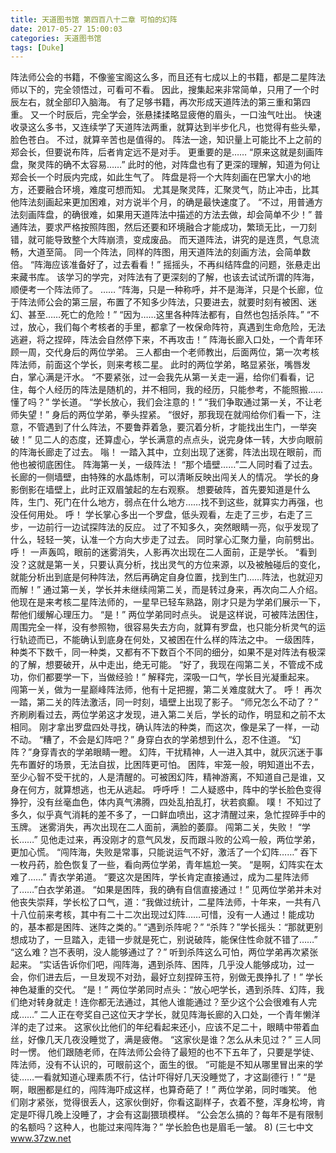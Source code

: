 ```yaml
---
title: 天道图书馆 第四百八十二章 可怕的幻阵
date: 2017-05-27 15:00:03
categories: 天道图书馆
tags: [Duke]
---
```


阵法师公会的书籍，不像鉴宝阁这么多，而且还有七成以上的书籍，都是二星阵法师以下的，完全领悟过，可看可不看。
因此，搜集起来非常简单，只用了一个时辰左右，就全部印入脑海。
有了足够书籍，再次形成天道阵法的第三重和第四重。
又一个时辰后，完全学会，张悬揉揉略显疲倦的眉头，一口浊气吐出。
快速收录这么多书，又连续学了天道阵法两重，就算达到半步化凡，也觉得有些头晕，脸色苍白。
不过，就算辛苦也是值得的。
阵法一途，知识量上可能比不上之前的郑会长，但要说布阵，后者肯定远不是对手。
更重要的是……
“原来这就是刻画阵盘，聚灵阵的确不太容易……”
此时的他，对阵盘也有了更深的理解，知道为何让郑会长一个时辰内完成，如此生气了。
阵盘是将一个大阵刻画在巴掌大小的地方，还要融合环境，难度可想而知。
尤其是聚灵阵，汇聚灵气，防止冲击，比其他阵法刻画起来更加困难，对方说半个月，的确是最快速度了。
“不过，用普通方法刻画阵盘，的确很难，如果用天道阵法中描述的方法去做，却会简单不少！”
普通阵法，要求严格按照阵图，然后还要和环境融合才能成功，繁琐无比，一刀刻错，就可能导致整个大阵崩溃，变成废品。
而天道阵法，讲究的是连贯，气息流畅，大道至简。
同一个阵法，同样的阵图，用天道阵法的刻画方法，会简单数倍。
“阵海应该准备好了，过去看看！”
摇摇头，不再纠结阵盘的问题，张悬走出来藏书库。
该学习的学完，对阵法有了更深刻的了解，也该去试试所谓的阵海，顺便考一个阵法师了。
……
“阵海，只是一种称呼，并不是海洋，只是个长廊，位于阵法师公会的第三层，布置了不知多少阵法，只要进去，就要时刻有被困、迷幻、甚至……死亡的危险！”
“因为……这里各种阵法都有，自然也包括杀阵。”
“不过，放心，我们每个考核者的手里，都拿了一枚保命阵符，真遇到生命危险，无法逃避，将之捏碎，阵法会自然停下来，不再攻击！”
阵海长廊入口处，一个青年环顾一周，交代身后的两位学弟。
三人都由一个老师教出，后面两位，第一次考核阵法师，前面这个学长，则来考核二星。
此时的两位学弟，略显紧张，嘴唇发白，掌心满是汗水。
“不要紧张，过一会我先从第一关走一遍，给你们看看，记住，每个人经历的阵法是随机的，并不相同，我的经历，只能参考，不能照搬……懂了吗？”
学长道。
“学长放心，我们会注意的！”
“我们争取通过第一关，不让老师失望！”
身后的两位学弟，拳头捏紧。
“很好，那我现在就闯给你们看一下，注意，不管遇到了什么阵法，不要鲁莽着急，要沉着分析，才能找出生门，一举突破！”
见二人的态度，还算虚心，学长满意的点点头，说完身体一转，大步向眼前的阵海长廊走了过去。
嗡！
一踏入其中，立刻出现了迷雾，阵法出现在眼前，而他也被彻底困住。
阵海第一关，一级阵法！
“那个墙壁……”二人同时看了过去。
长廊的一侧墙壁，由特殊的水晶炼制，可以清晰反映出闯关人的情况。
学长的身影倒影在墙壁上，此时正双眉皱起的左右观察。
想要破阵，首先要知道是什么阵，生门、死门在什么地方，弱点在什么地方……找不到这些，就算实力再强，也没任何用处。
呼！
学长掌心多出一个罗盘，低头观看，左走了三步，右走了三步，一边前行一边试探阵法的反应。
过了不知多久，突然眼睛一亮，似乎发现了什么，轻轻一笑，认准一个方向大步走了过去。
同时掌心汇聚力量，向前劈出。
呼！
一声轰鸣，眼前的迷雾消失，人影再次出现在二人面前，正是学长。
“看到没？这就是第一关，只要认真分析，找出灵气的方位来源，以及被触碰后的变化，就能分析出到底是何种阵法，然后再确定自身位置，找到生门……阵法，也就迎刃而解！”
通过第一关，学长并未继续闯第二关，而是转过身来，再次向二人介绍。
他现在是来考核二星阵法师的，一星早已轻车熟路，刚才只是为学弟们展示一下，帮他们缓解心理压力。
“是！”
两位学弟同时点头。
说是这样说，可被阵法困住，周围完全一样，没有参照物，很容易失去方向，就算有罗盘，也只能分析灵气的运行轨迹而已，不能确认到底身在何处，又被困在什么样的阵法之中。
一级困阵，种类不下数千，同一种类，又都有不下数百个不同的细分，如果不是对阵法有极深的了解，想要破开，从中走出，绝无可能。
“好了，我现在闯第二关，不管成不成功，你们都要学一下，当做经验！”
解释完，深吸一口气，学长目光凝重起来。
闯第一关，做为一星巅峰阵法师，他有十足把握，第二关难度就大了。
呼！
再次一踏，第二关的阵法激活，同一时刻，墙壁上出现了影子。
“师兄怎么不动了？”
齐刷刷看过去，两位学弟这才发现，进入第二关后，学长的动作，明显和之前不太相同。
刚才拿出罗盘四处寻找，确认阵法的种类，而这次，像是呆了一样，一动不动。
“糟了，不会是幻阵吧？”
身穿白衣的学弟想到什么，忍不住道。
“幻阵？”身穿青衣的学弟眼睛一瞪。
幻阵，干扰精神，人一进入其中，就灰沉迷于事先布置好的场景，无法自拔，比困阵更可怕。
困阵，牢笼一般，明知道出不去，至少心智不受干扰的，人是清醒的。可被困幻阵，精神游离，不知道自己是谁，又身在何方，就算想逃，也无从逃起。
呼呼呼！
二人疑惑中，阵中的学长脸色变得狰狞，没有丝毫血色，体内真气沸腾，四处乱拍乱打，状若疯癫。
噗！
不知过了多久，似乎真气消耗的差不多了，一口鲜血喷出，这才清醒过来，急忙捏碎手中的玉牌。
迷雾消失，再次出现在二人面前，满脸的萎靡。
闯第二关，失败！
“学长……”
见他走过来，再没刚才的意气风发，反而跟斗败的公鸡一般，两位学弟，更加心慌。
“闯阵海，失败是常事，只能说运气不好，激活了一个幻阵……”
吞下一枚丹药，脸色恢复了一些，看向两位学弟，青年尴尬一笑。
“是啊，幻阵实在太难了……”
青衣学弟道。
“要这次是困阵，学长肯定直接通过，成为二星阵法师了……”白衣学弟道。
“如果是困阵，我的确有自信直接通过！”
见两位学弟并未对他丧失崇拜，学长松了口气，道：“我做过统计，二星阵法师，十年来，一共有八十八位前来考核，其中有二十二次出现过幻阵……可惜，没有一人通过！能成功的，基本都是困阵、迷阵之类的。”
“遇到杀阵呢？”
“杀阵？”学长摇头：“那就更别想成功了，一旦踏入，走错一步就是死亡，别说破阵，能保住性命就不错了……”
“这么难？岂不表明，没人能够通过了？”
听到杀阵这么可怕，两位学弟再次紧张起来。
“实话告诉你们吧，闯阵海，遇到杀阵、困阵，几乎没人能够成功，过一会，你们进去后，一旦发现不对劲，最好立刻捏碎玉符，别做无畏挣扎了！”
学长神色凝重的交代。
“是！”
两位学弟同时点头：“放心吧学长，遇到杀阵、幻阵，我们绝对转身就走！连你都无法通过，其他人谁能通过？至少这个公会很难有人完成……”
二人正在夸奖自己这位天才学长，就见阵海长廊的入口处，一个青年懒洋洋的走了过来。
这家伙比他们的年纪看起来还小，应该不足二十，眼睛中带着血丝，好像几天几夜没睡觉了，满是疲倦。
“这家伙是谁？怎么从未见过？”
三人同时一愣。
他们跟随老师，在阵法师公会待了最短的也不下五年了，只要是学徒、阵法师，没有不认识的，可眼前这个，面生的很。
“可能是不知从哪里冒出来的学徒……一看就知道心理素质不行，估计吓得好几天没睡觉了，才这副德行！”
“是啊，眼圈都是红的，闯阵海吓成这样，也算奇葩了！”
两位学弟，同时嗤笑。
他们刚才紧张，觉得很丢人，这家伙倒好，你看这副样子，衣着不整，浑身松垮，肯定是吓得几晚上没睡了，才会有这副猥琐模样。
“公会怎么搞的？每年不是有限制的名额吗？这种人，也能过来闯阵海？”
学长脸色也是眉毛一皱。
8)
(三七中文 www.37zw.net
